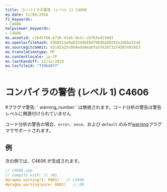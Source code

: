 ```yaml
---
title: コンパイラの警告 (レベル 1) C4606
ms.date: 11/04/2016
f1_keywords:
- C4606
helpviewer_keywords:
- C4606
ms.assetid: c1b45fb6-672b-42eb-9e1c-c67b3e4150d3
ms.openlocfilehash: d36031aa9a831d4669d796d8a40292e2d6ba15a8
ms.sourcegitcommit: e5192a25c084eda9eabfa37626f3274507e026b3
ms.translationtype: MT
ms.contentlocale: ja-JP
ms.lasthandoff: 11/12/2019
ms.locfileid: "73964977"
---
```

# <a name="compiler-warning-level-1-c4606"></a>コンパイラの警告 (レベル 1) C4606

\#プラグマ警告: ' warning_number ' は無視されます。コード分析の警告は警告レベルに関連付けられていません

コード分析の警告の場合、`error`、`once`、および `default` のみが[warning](../../preprocessor/warning.md)プラグマでサポートされます。

## <a name="example"></a>例

次の例では、C4606 が生成されます。

```cpp
// C4606.cpp
// compile with: /c /W1
#pragma warning(1: 6001)   // C4606
#pragma warning(once: 6001)   // OK
```